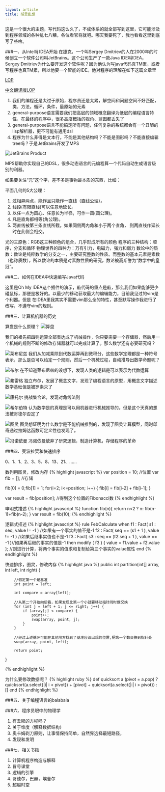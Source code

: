 ```yaml
---
layout: article
title: 胡思乱想
---
```

这是一个很大的主题，写代码这么久了，不成体系的就全部写到这里，它可能涉及到程序领域的各种乱七八糟，各位看官将就吧。哪天我要死了，我也看看这里到底写了些啥。

###一、从Intellij IDEA开始
在捷克，一个叫Sergey Dmitriev的人在2000年的时候创立一个软件公司叫JetBrains。这个公司生产了一款Java IDE叫IDEA，Sergey Dmitriev为什么要开发这个软件呢？因为他认为写java代码真TM累，或者写程序也真TM累，所以他要一个智能的IDE。他对程序的理解在如下这篇文章里

[LOP](https://www.jetbrains.com/mps/docs/Language_Oriented_Programming.pdf)

[中文翻译版LOP](http://blog.csdn.net/chelsea/article/details/290486)


1. 我们的编程还是太过于原始，程序员还是太累，解空间和问题空间不好匹配，类，方法，循环，条件，最原始的元素
2. general-purpose语言需要我们把高层的领域概念翻译为低层的编程语言特性，在最终的程序中，很多高度概括的视角、蓝图都丢失了
3. general-purpose语言不能搞定所有问题，任何复杂的系统都会有一个丑陋的lisp解析器，更不可能有通用dsl
4. 程序为什么非得是文本行，不能是其他结构吗？不能是图形吗？不能直接编辑tree吗？于是JetBrains开发了MPS


![JetBrains Product](/images/jet_product.png)


MPS帮助你实现自己的DSL，很多动态语言的元编程算一个代码自动生成语言级别的利器。

如果要关注“元”这个字，差不多是事物最本质的东西，比如：

平面几何的5大公理：
1. 过相异两点，能作且只能作一直线（直线公理）。
2. 线段(有限直线)可以任意地延长。
3. 以任一点为圆心、任意长为半径，可作一圆(圆公理)。
4. 凡是直角都相等(角公理)。
5. 两直线被第三条直线所截，如果同侧两内角和小于两个直角， 则两直线作延长时在此侧会相交。

光的三原色：RGB这三种颜色的组合，几乎形成所有的颜色
程序的三种结构：顺序，分支和循环
物理世界的四种力：万有引力，电磁力，强力和弱力
数论中的质数：数论是纯粹数学的分支之一，主要研究整数的性质。而整数的基本元素是素数（也称质数），所以数论的本质是对素数性质的研究。数论被高斯誉为“数学中的皇冠”。


###二、如何在IDEA中快速编写Java代码

这里是Oh My IDEA这个插件的演示，敲代码的重点是敲，那么我们如果能够更少碰鼠标，那便是极好的。以最少的移动获取最大的编辑能力，目前我见过的vim是个利器。但是
在IDEA里我其实不需要vim那么全的特性，甚至默写操作我进行了改写，不遵守vim的规则。


###三、计算机机器的历史

算盘是什么原理？
![算盘](/images/suanpan.jpg)

我们的祖先把四则运算全部表达成了机械操作，你只要需要一个存储器，然后用一个机械的规则不断的修改存储器就可以完成计算了。那么数学还有必要研究吗？

![莱布尼兹](/images/lbnz.jpg)
我们从加减乘除到代数运算再到微积分，这些数学定理都是一种符号表示，那么是否可以给定一个规则，然后一个机械过程，自动推导出数学命题呢？


![布尔](/images/buer.jpg)
在不知道莱布尼兹的设想下，发现人类的逻辑是可以表示为代数运算


![弗雷格](/images/flg.jpg)
独立布尔，发展了概念文字，发现了编程语言的原型，用概念文字描述数学基础但是被罗素灭了


![康托尔](/images/kter.jpg)
挑战集合论，发现对角线法则

![希尔伯特](/images/xebt.jpg)
认为数学是的真理是可以用机器进行机械推导的，但是这个天真的想法被哥德尔否定了

![图灵](/images/tl.jpg)
图灵想证明为什么数学是不能机械推到的，发现了图灵计算模型，同时邱奇通过拉姆达函数可定义性也发现了。

![冯诺依曼](/images/fnym.jpg)
冯诺依曼放弃了研究逻辑，制造计算机，存储程序的革命


###四、斐波拉契和快速排序

0、1、1、2、3、5、8、13、21、……

数列用图灵，修改内存
{% highlight javascript %}
var position = 10; //位置
var fib = []; //存储

fib[0] = 0;fib[1] = 1;
for(i=2; i<=position; i++) {
    fib[i] = fib[i-2] + fib[i-1];
}

var result = fib[position]; //得到这个位置的Fibonacci数
{% endhighlight %}


申明式描述
{% highlight javascript %}
function fib(n){
  return n<2 ? n: fib(n-1)+fib(n-2);
}
var result = fib(10);
{% endhighlight %}


逻辑式描述
{% highlight javascript %}
rule FebCalculate
    when
        f1 : Fact( s1 : seq, value != -1 ) //如果有一个事实的值不是-1
        f2 : Fact( seq == (s1 + 1 ), value != -1 )  //如果后继事实值也不是-1
        f3 : Fact( s3 : seq == (f2.seq + 1 ), value == -1 )//如果再后继的事实的值是-1
    then
        modify ( f3 ) { value = f1.value + f2.value }; //则进行计算，将两个事实的值求和复制给第三个事实的value属性
end
{% endhighlight %}


快速排序，图灵，修改内存
{% highlight java %}
public int partition(int[] array, int left, int right) {

        //假定第一个是基准
        int point = left;

        int compare = array[left];

        //从第二个开始向后看，如果发现比第一个小就要移动指针同时做交换
        for (int j = left + 1; j <= right; j++) {
            if (array[j] < compare) {
                point++;
                swap(array, point, j);
            }
        }

        //经过上述循环可能在其他地方找到了基准应该出现的位置,把第一个数交换到指针处
        swap(array, point, left);

        return point;
 }

{% endhighlight %}


为什么要修改数据呢？
{% highlight ruby %}
def quicksort a
  (pivot = a.pop) ? quicksort(a.select{|i| i < pivot}) + [pivot] + quicksort(a.select{|i| i > pivot}) : []
end
{% endhighlight %}


###五、关于编程语言的balabala





###六、程序员眼中的物理学

1. 有丑陋的方程吗？
2. 关于维度（解释数据结构）
3. 奥卡姆剃刀原则，让事情保持简单，自然界选择最短路径，
4. 发现和发明


###七、相关书籍
1. 计算机程序构造与解释
2. 冒号课堂
3. 逻辑的引擎
4. 哥德尔，巴赫，埃舍尔
5. 超越时空

